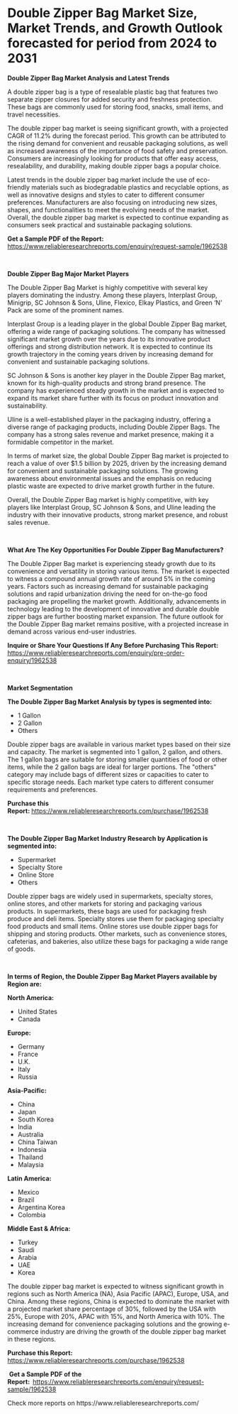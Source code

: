 <p><h1>Double Zipper Bag Market Size, Market Trends, and Growth Outlook forecasted for period from 2024 to 2031</h1></p><p><strong>Double Zipper Bag Market Analysis and Latest Trends</strong></p>
<p><p>A double zipper bag is a type of resealable plastic bag that features two separate zipper closures for added security and freshness protection. These bags are commonly used for storing food, snacks, small items, and travel necessities.</p><p>The double zipper bag market is seeing significant growth, with a projected CAGR of 11.2% during the forecast period. This growth can be attributed to the rising demand for convenient and reusable packaging solutions, as well as increased awareness of the importance of food safety and preservation. Consumers are increasingly looking for products that offer easy access, resealability, and durability, making double zipper bags a popular choice.</p><p>Latest trends in the double zipper bag market include the use of eco-friendly materials such as biodegradable plastics and recyclable options, as well as innovative designs and styles to cater to different consumer preferences. Manufacturers are also focusing on introducing new sizes, shapes, and functionalities to meet the evolving needs of the market. Overall, the double zipper bag market is expected to continue expanding as consumers seek practical and sustainable packaging solutions.</p></p>
<p><strong>Get a Sample PDF of the Report:&nbsp;</strong> <a href="https://www.reliableresearchreports.com/enquiry/request-sample/1962538">https://www.reliableresearchreports.com/enquiry/request-sample/1962538</a></p>
<p>&nbsp;</p>
<p><strong>Double Zipper Bag Major Market Players</strong></p>
<p><p>The Double Zipper Bag Market is highly competitive with several key players dominating the industry. Among these players, Interplast Group, Minigrip, SC Johnson & Sons, Uline, Flexico, Elkay Plastics, and Green ‘N’ Pack are some of the prominent names.</p><p>Interplast Group is a leading player in the global Double Zipper Bag market, offering a wide range of packaging solutions. The company has witnessed significant market growth over the years due to its innovative product offerings and strong distribution network. It is expected to continue its growth trajectory in the coming years driven by increasing demand for convenient and sustainable packaging solutions.</p><p>SC Johnson & Sons is another key player in the Double Zipper Bag market, known for its high-quality products and strong brand presence. The company has experienced steady growth in the market and is expected to expand its market share further with its focus on product innovation and sustainability.</p><p>Uline is a well-established player in the packaging industry, offering a diverse range of packaging products, including Double Zipper Bags. The company has a strong sales revenue and market presence, making it a formidable competitor in the market.</p><p>In terms of market size, the global Double Zipper Bag market is projected to reach a value of over $1.5 billion by 2025, driven by the increasing demand for convenient and sustainable packaging solutions. The growing awareness about environmental issues and the emphasis on reducing plastic waste are expected to drive market growth further in the future.</p><p>Overall, the Double Zipper Bag market is highly competitive, with key players like Interplast Group, SC Johnson & Sons, and Uline leading the industry with their innovative products, strong market presence, and robust sales revenue.</p></p>
<p>&nbsp;</p>
<p><strong>What Are The Key Opportunities For Double Zipper Bag Manufacturers?</strong></p>
<p><p>The Double Zipper Bag market is experiencing steady growth due to its convenience and versatility in storing various items. The market is expected to witness a compound annual growth rate of around 5% in the coming years. Factors such as increasing demand for sustainable packaging solutions and rapid urbanization driving the need for on-the-go food packaging are propelling the market growth. Additionally, advancements in technology leading to the development of innovative and durable double zipper bags are further boosting market expansion. The future outlook for the Double Zipper Bag market remains positive, with a projected increase in demand across various end-user industries.</p></p>
<p><strong>Inquire or Share Your Questions If Any Before Purchasing This Report:</strong> <a href="https://www.reliableresearchreports.com/enquiry/pre-order-enquiry/1962538">https://www.reliableresearchreports.com/enquiry/pre-order-enquiry/1962538</a></p>
<p>&nbsp;</p>
<p><strong>Market Segmentation</strong></p>
<p><strong>The Double Zipper Bag Market Analysis by types is segmented into:</strong></p>
<p><ul><li>1 Gallon</li><li>2 Gallon</li><li>Others</li></ul></p>
<p><p>Double zipper bags are available in various market types based on their size and capacity. The market is segmented into 1 gallon, 2 gallon, and others. The 1 gallon bags are suitable for storing smaller quantities of food or other items, while the 2 gallon bags are ideal for larger portions. The "others" category may include bags of different sizes or capacities to cater to specific storage needs. Each market type caters to different consumer requirements and preferences.</p></p>
<p><strong>Purchase this Report:&nbsp;</strong><a href="https://www.reliableresearchreports.com/purchase/1962538">https://www.reliableresearchreports.com/purchase/1962538</a></p>
<p>&nbsp;</p>
<p><strong>The Double Zipper Bag Market Industry Research by Application is segmented into:</strong></p>
<p><ul><li>Supermarket</li><li>Specialty Store</li><li>Online Store</li><li>Others</li></ul></p>
<p><p>Double zipper bags are widely used in supermarkets, specialty stores, online stores, and other markets for storing and packaging various products. In supermarkets, these bags are used for packaging fresh produce and deli items. Specialty stores use them for packaging specialty food products and small items. Online stores use double zipper bags for shipping and storing products. Other markets, such as convenience stores, cafeterias, and bakeries, also utilize these bags for packaging a wide range of goods.</p></p>
<p>&nbsp;</p>
<p><strong>In terms of Region, the Double Zipper Bag Market Players available by Region are:</strong></p>
<p>
    <p> <strong> North America: </strong>
        <ul>
            <li>United States</li>
            <li>Canada</li>
        </ul>
        </p> 
    <p> <strong> Europe: </strong>
        <ul>
            <li>Germany</li>
            <li>France</li>
            <li>U.K.</li>
            <li>Italy</li>
            <li>Russia</li>
        </ul>
        </p> 
    <p> <strong> Asia-Pacific: </strong>
        <ul>
            <li>China</li>
            <li>Japan</li>
            <li>South Korea</li>
            <li>India</li>
            <li>Australia</li>
            <li>China Taiwan</li>
            <li>Indonesia</li>
            <li>Thailand</li>
            <li>Malaysia</li>
        </ul>
        </p> 
    <p> <strong> Latin America: </strong>
        <ul>
            <li>Mexico</li>
            <li>Brazil</li>
            <li>Argentina Korea</li>
            <li>Colombia</li>
        </ul>
        </p> 
    <p> <strong> Middle East & Africa: </strong>
        <ul>
            <li>Turkey</li>
            <li>Saudi</li>
            <li>Arabia</li>
            <li>UAE</li>
            <li>Korea</li>
        </ul>
    </p>
    </p>
<p><p>The double zipper bag market is expected to witness significant growth in regions such as North America (NA), Asia Pacific (APAC), Europe, USA, and China. Among these regions, China is expected to dominate the market with a projected market share percentage of 30%, followed by the USA with 25%, Europe with 20%, APAC with 15%, and North America with 10%. The increasing demand for convenience packaging solutions and the growing e-commerce industry are driving the growth of the double zipper bag market in these regions.</p></p>
<p><strong>Purchase this Report: </strong><a href="https://www.reliableresearchreports.com/purchase/1962538">https://www.reliableresearchreports.com/purchase/1962538</a></p>
<p>&nbsp;<strong>Get a Sample PDF of the Report:&nbsp;&nbsp;</strong><a href="https://www.reliableresearchreports.com/enquiry/request-sample/1962538">https://www.reliableresearchreports.com/enquiry/request-sample/1962538</a></p>
<p><strong></strong></p>
<p>Check more reports on https://www.reliableresearchreports.com/</p>